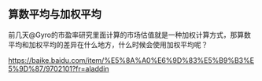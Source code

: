 #

## 算数平均与加权平均

前几天@Gyro的市盈率研究里面计算的市场估值就是一种加权计算方式，那算数平均和加权平均的差异在什么地方，什么时候会使用加权平均呢？

https://baike.baidu.com/item/%E5%8A%A0%E6%9D%83%E5%B9%B3%E5%9D%87/9702101?fr=aladdin
